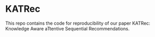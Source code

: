 # KATRec

This repo contains the code for reproducibility of our paper KATRec: Knowledge Aware aTtentive Sequential Recommendations.
